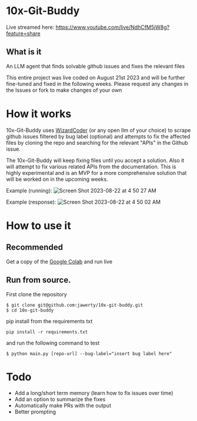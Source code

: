 # 10x-Git-Buddy
Live streamed here: https://www.youtube.com/live/NdhCfM5jW8g?feature=share

## What is it
An LLM agent that finds solvable github issues and fixes the relevant files

This entire project was live coded on August 21st 2023 and will be further fine-tuned and fixed in the following weeks. Please request any changes in the Issues or fork to make changes of your own

# How it works
10x-Git-Buddy uses [WizardCoder](https://huggingface.co/WizardLM/WizardCoder-15B-V1.0#inference) (or any open llm of your choice) to scrape github issues filtered by bug label (optional) and attempts to fix the affected files by cloning the repo and searching for the relevant "APIs" in the Github issue.

The 10x-Git-Buddy will keep fixing files until you accept a solution. Also it will attempt to fix various related APIs from the documentation. This is highly experimental and is an MVP for a more comprehensive solution that will be worked on in the upcoming weeks.

Example (running):
![Screen Shot 2023-08-22 at 4 50 27 AM](https://github.com/jawerty/10x-Git-Buddy/assets/1999719/586d41b5-bbe6-4901-b31d-80e62560f22f)

Example (response):
![Screen Shot 2023-08-22 at 4 50 02 AM](https://github.com/jawerty/10x-Git-Buddy/assets/1999719/dde6d28d-db0e-4ac7-91dc-dc9ab3af5824)

# How to use it

## Recommended
Get a copy of the [Google Colab](https://colab.research.google.com/drive/1-YXyJ3JjozzDtyKph4daHBznictxqjHi?usp=sharing) and run live

## Run from source.
First clone the repository
```
$ git clone git@github.com:jawerty/10x-git-buddy.git
$ cd 10x-git-buddy
```

pip install from the requirements txt
```
pip install -r requirements.txt
```

and run the following command to test
```
$ python main.py [repo-url] --bug-label="insert bug label here"
```


# Todo
- Add a long/short term memory (learn how to fix issues over time)
- Add an option to summarize the fixes
- Automatically make PRs with the output
- Better prompting
